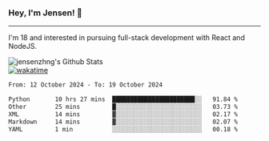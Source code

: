 ### Hey, I'm Jensen! 👋

---

I'm 18 and interested in pursuing full-stack development with React and NodeJS.

![jensenzhng's Github Stats](https://github-readme-stats.vercel.app/api?username=jensenzhng&theme=dark&show_icons=true&count_private=true)
<br />
[![wakatime](https://wakatime.com/badge/user/cbfc263d-3611-4e36-8278-8fad45fe3f62.svg)](https://wakatime.com/@cbfc263d-3611-4e36-8278-8fad45fe3f62)

<!--START_SECTION:waka-->

```txt
From: 12 October 2024 - To: 19 October 2024

Python       10 hrs 27 mins  ███████████████████████░░   91.84 %
Other        25 mins         █░░░░░░░░░░░░░░░░░░░░░░░░   03.73 %
XML          14 mins         ▓░░░░░░░░░░░░░░░░░░░░░░░░   02.17 %
Markdown     14 mins         ▓░░░░░░░░░░░░░░░░░░░░░░░░   02.07 %
YAML         1 min           ░░░░░░░░░░░░░░░░░░░░░░░░░   00.18 %
```

<!--END_SECTION:waka-->
